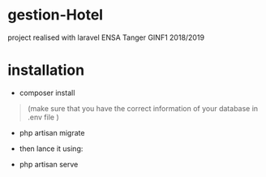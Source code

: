 # gestion-Hotel
project realised with laravel
ENSA Tanger 
GINF1 2018/2019
# installation

* composer install

> (make sure that you have the correct information of your database in .env file )

* php artisan migrate

* then lance it using:

* php artisan serve